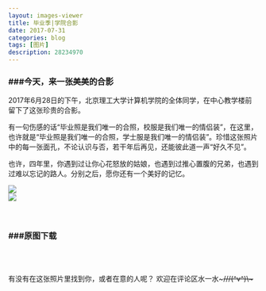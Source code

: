 ```yaml
---
layout: images-viewer
title: 毕业季|学院合影
date: 2017-07-31
categories: blog
tags: [图片]
description: 28234970
---
```


<h3>###今天，来一张美美的合影</h3>

2017年6月28日的下午，北京理工大学计算机学院的全体同学，在中心教学楼前留下了这张珍贵的合影。

有一句伤感的话“毕业照是我们唯一的合照，校服是我们唯一的情侣装”，在这里，也许就是“毕业照是我们唯一的合照，学士服是我们唯一的情侣装”。珍惜这张照片中的每一张面孔，不论认识与否，若干年后再见，还能彼此道一声“好久不见”。

也许，四年里，你遇到过让你心花怒放的姑娘，也遇到过推心置腹的兄弟，也遇到过难以忘记的路人。分别之后，愿你还有一个美好的记忆。


<div class="gallery">
	<div><a href="http://os5h88ibe.bkt.clouddn.com/07111301/hr/all_of_us/2017-06-28-all-of-071113.jpg"><img src="http://os5h88ibe.bkt.clouddn.com/07111301/all_of_us/lr/2017-06-28-all-of-071113.jpg" /></a></div>
	<div><a href="http://oso00lm7b.bkt.clouddn.com/07111301/hr/all_of_us/2017-06-28-all-of-071113-throw.jpg"><img src="http://oso00lm7b.bkt.clouddn.com/07111301/all_of_us/lr/2017-06-28-all-of-071113-throw.jpg" /></a></div>
</div>


<br />
<br />

<h3>###原图下载</h3>

<a href="http://os5h88ibe.bkt.clouddn.com/07111301/all_of_us/hr/2017-06-28-all-of-071113-real.jpg" target="_blank" style="color: blue"></a>
<br />
<a href="http://oso00lm7b.bkt.clouddn.com/07111301/all_of_us/hr/2017-06-28-all-of-071113-throw-real.jpg" target="_blank" style="color: blue"></a>
<br />

有没有在这张照片里找到你，或者在意的人呢？
欢迎在评论区水一水~~~///(^v^)\\\~~~
